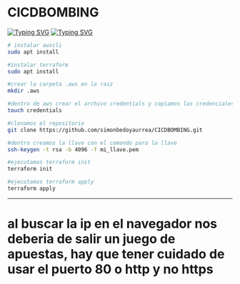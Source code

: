 ﻿# CICDBOMBING

[![Typing SVG](https://readme-typing-svg.demolab.com/?font=Alfa+Slab+One&size=30&pause=1000&color=C2A0FF&vCenter=true&width=435&lines=Despliegue+con+Terraform)](https://git.io/typing-svg)
[![Typing SVG](https://readme-typing-svg.demolab.com/?font=Alfa+Slab+One&size=30&pause=1000&color=C2A0FF&vCenter=true&width=435&lines=y+Docker+Telem%C3%A1tica)](https://git.io/typing-svg)


```bash
# instalar awscli
sudo apt install
```

```bash
#instalar terraform
sudo apt install
```

```bash
#crear la carpeta .aws en la raiz
mkdir .aws
```

```bash
#dentro de aws crear el archivo credentials y copiamos las credenciales
touch credentials
```

```bash
#clonamos el repositorio
git clone https://github.com/simonbedoyaurrea/CICDBOMBING.git
```

```bash
#dentro creamos la llave con el comando para la llave
ssh-keygen -t rsa -b 4096 -f mi_llave.pem
```

```bash
#ejecutamos terraform init
terraform init
```

```bash
#ejecutamos terraform apply
terraform apply
```

---

# al buscar la ip en el navegador nos deberia de salir un juego de apuestas, hay que tener cuidado de usar el puerto 80 o http y no https

